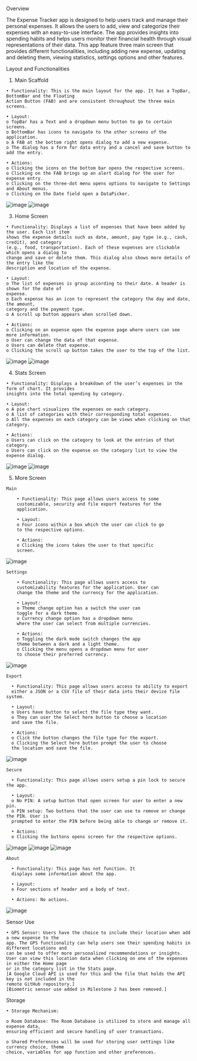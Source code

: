 Overview

The Expense Tracker app is designed to help users track and manage their personal expenses.
It allows the users to add, view and categorize their expenses with an easy-to-use interface. The
app provides insights into spending habits and helps users monitor their financial health
through visual representations of their data.
This app feature three main screen that provides different functionalities, including adding new
expense, updating and deleting them, viewing statistics, settings options and other features.

Layout and Functionalities

  1. Main Scaffold
  
    • Functionality: This is the main layout for the app. It has a TopBar, BottomBar and the Floating
    Action Button (FAB) and are consistent throughout the three main screens.
    
    • Layout:
    o TopBar has a Text and a dropdown menu button to go to certain screens.
    o BottomBar has icons to navigate to the other screens of the application.
    o A FAB at the bottom right opens dialog to add a new expense.
    o The dialog has a form for data entry and a cancel and save button to add the entry.
    
    • Actions:
    o Clicking the icons on the bottom bar opens the respective screens.
    o Clicking on the FAB brings up an alert dialog for the user for expense entry.
    o Clicking on the three-dot menu opens options to navigate to Settings and About menus.
    o Clicking on the Date field open a DataPicker.

  ![image](https://github.com/user-attachments/assets/4a577812-1e16-4d4a-bdc1-163302319d1c)    ![image](https://github.com/user-attachments/assets/8f45074f-a1ed-4d13-9d77-c3dc37abab44)

  3. Home Screen
  
    • Functionality: Displays a list of expenses that have been added by the user. Each list item
    shows the expense details such as date, amount, pay type (e.g., cash, credit), and category
    (e.g., food, transportation). Each of these expenses are clickable which opens a dialog to
    change and save or delete them. This dialog also shows more details of the entry like the
    description and location of the expense.
    
    • Layout:
    o The list of expenses is group according to their date. A header is shown for the date of
    expense.
    o Each expense has an icon to represent the category the day and date, the amount,
    category and the payment type.
    o A scroll up button appears when scrolled down.
    
    • Actions:
    o Clicking on an expense open the expense page where users can see more information.
    o User can change the data of that expense.
    o Users can delete that expense.
    o Clicking the scroll up button takes the user to the top of the list.
    
  ![image](https://github.com/user-attachments/assets/830150ea-631e-41ea-b86f-3ad252d2e23d)    ![image](https://github.com/user-attachments/assets/450c5ca7-2dbb-4ee4-8f5e-a735e81d4aae)

  4. Stats Screen
  
    • Functionality: Displays a breakdown of the user’s expenses in the form of chart. It provides
    insights into the total spending by category.
    
    • Layout:
    o A pie chart visualizes the expenses on each category.
    o A list of categories with their corresponding total expenses.
    o All the expenses on each category can be views when clicking on that category.
    
    • Actions:
    o Users can click on the category to look at the entries of that category.
    o Users can click on the expense on the category list to view the expense dialog.

  ![image](https://github.com/user-attachments/assets/46aa23c8-69ba-4409-86b0-e0776d7878d6)    ![image](https://github.com/user-attachments/assets/f046d6a4-9497-4bd0-b8ce-c53f93116f6f)

  5. More Screen
  
    Main
    
        • Functionality: This page allows users access to some
        customizable, security and file export features for the
        application.
        
        • Layout:
        o Four icons within a box which the user can click to go
        to the respective options.
        
        • Actions:
        o Clicking the icons takes the user to that specific
        screen.

  ![image](https://github.com/user-attachments/assets/7dc0f3b5-9b2a-4ad8-802a-2a4e926816b9)

    Settings
    
        • Functionality: This page allows users access to
        customizability features for the application. User can
        change the theme and the currency for the application.
        
        • Layout:
        o Theme change option has a switch the user can
        toggle for a dark theme.
        o Currency change option has a dropdown menu
        where the user can select from multiple currencies.
        
        • Actions:
        o Toggling the dark mode switch changes the app
        theme between a dark and a light theme.
        o Clicking the menu opens a dropdown menu for user
        to choose their preferred currency.
        
  ![image](https://github.com/user-attachments/assets/a2398984-279b-42d3-8682-4924f54bdc84)

    Export
    
      • Functionality: This page allows users access to ability to export
      either a JSON or a CSV file of their data into their device file system.
      
      • Layout:
      o Users have button to select the file type they want.
      o They can user the Select here button to choose a location
      and save the file.
      
      • Actions:
      o Click the button changes the file type for the export.
      o Clicking the Select here button prompt the user to choose
      the location and save the file.
      
  ![image](https://github.com/user-attachments/assets/1cc6a94b-358e-4285-840f-f8cf6e8b6ba3)

    Secure
    
      • Functionality: This page allows users setup a pin lock to secure the app.
      
      • Layout:
      o No PIN: A setup button that open screen for user to enter a new pin.
      o PIN setup: Two buttons that the user can use to remove or change the PIN. User is
      prompted to enter the PIN before being able to change or remove it.
      
      • Actions:
      o Clicking the buttons opens screen for the respective options.
     
  ![image](https://github.com/user-attachments/assets/d149af08-383e-449f-9ecc-aa50038a53f3)    ![image](https://github.com/user-attachments/assets/0e64576a-8066-417a-946c-ee7e4ebf6b0c)    ![image](https://github.com/user-attachments/assets/f6d0b8c4-c44f-4a66-9b0a-79c0aa0c5b24)

    About
    
      • Functionality: This page has not function. It
      displays some information about the app.
      
      • Layout:
      o Four sections of header and a body of text.
      
      • Actions: No actions.
      
  ![image](https://github.com/user-attachments/assets/fa4ebf23-6d48-494c-b609-d8b8c67c30bd)
  
  Sensor Use
  
    • GPS Sensor: Users have the choice to include their location when add a new expense to the
    app. The GPS functionality can help users see their spending habits in different locations and
    can be used to offer more personalized recommendations or insights.
    User can view this location data when clicking on one of the expenses in either the Home page
    or in the category list in the Stats page.
    [A Google Cloud API is used for this and the file that holds the API key is not included in the
    remote GitHub repository.]
    [Biometric sensor use added in Milestone 2 has been removed.]
  
  Storage
  
    • Storage Mechanism:
    
    o Room Database: The Room Database is utilized to store and manage all expense data,
    ensuring efficient and secure handling of user transactions.
    
    o Shared Preferences will be used for storing user settings like currency choice, theme
    choice, variables for app function and other preferences.
